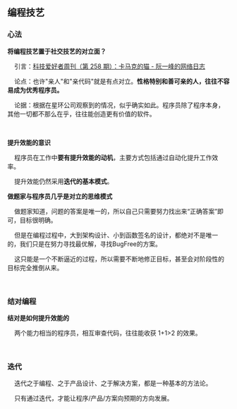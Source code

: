 ## 编程技艺

### 心法

**将编程技艺置于社交技艺的对立面？**

    引言：[科技爱好者周刊（第 258 期）：卡马克的猫 - 阮一峰的网络日志](https://www.ruanyifeng.com/blog/2023/06/weekly-issue-258.html)

    论点：也许"亲人"和"亲代码"就是有点对立。**性格特别和善可亲的人，往往不容易成为优秀程序员。**

    论据：根据在星环公司观察到的情况，似乎确实如此。程序员除了程序本身，其他一切都不那么在乎，往往能创造更有价值的软件。

    

**提升效能的意识**

    程序员在工作中**要有提升效能的动机**，主要方式包括通过自动化提升工作效率。

    提升效能仍然采用**迭代的基本模式**。

**做题家与程序员几乎是对立的思维模式**

    做题家知道，问题的答案是唯一的，所以自己只需要努力找出来“正确答案”即可，目标很明确。

    但是在编程过程中，大到架构设计、小到函数签名的设计，都绝对不是唯一的，我们只是在努力寻找最优解，寻找BugFree的方案。

    这只能是一个不断逼近的过程，所以需要不断地修正目标，甚至会对阶段性的目标完全推倒从来。

    

### 结对编程

**结对是如何提升效能的**

    两个能力相当的程序员，相互审查代码，往往能收获 1+1>2 的效果。

    

### 迭代

    迭代之于编程、之于产品设计、之于解决方案，都是一种基本的方法论。

    只有通过迭代，才能让程序/产品/方案向预期的方向发展。
